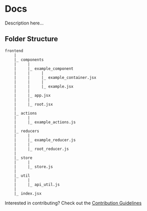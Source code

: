# Docs
Description here...

## Folder Structure
```
frontend
    |
    |_ components
    |     |
    |     |_ example_component
    |     |     |
    |     |     |_ example_container.jsx
    |     |     |
    |     |     |_ example.jsx
    |     |
    |     |_ app.jsx
    |     |
    |     |_ root.jsx
    |
    |_ actions
    |     |
    |     |_ example_actions.js
    |
    |_ reducers
    |     |
    |     |_ example_reducer.js
    |     |
    |     |_ root_reducer.js
    |
    |_ store
    |     |
    |     |_ store.js
    |
    |_ util
    |     |
    |     |_ api_util.js
    |
    |_ index.jsx
```

Interested in contributing? Check out the [Contribution Guidelines](./CONTRIBUTING.md)
